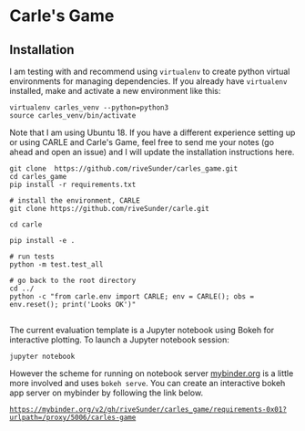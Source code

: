 # Carle's Game

## Installation

I am testing with and recommend using `virtualenv` to create python virtual environments for managing dependencies. If you already have `virtualenv` installed, make and activate a new environment like this:

```
virtualenv carles_venv --python=python3
source carles_venv/bin/activate 
```

Note that I am using Ubuntu 18. If you have a different experience setting up or using CARLE and Carle's Game, feel free to send me your notes (go ahead and open an issue) and I will update the installation instructions here. 

```
git clone  https://github.com/riveSunder/carles_game.git
cd carles_game
pip install -r requirements.txt

# install the environment, CARLE
git clone https://github.com/riveSunder/carle.git

cd carle

pip install -e .

# run tests
python -m test.test_all

# go back to the root directory
cd ../
python -c "from carle.env import CARLE; env = CARLE(); obs = env.reset(); print('Looks OK')"
```


##

The current evaluation template is a Jupyter notebook using Bokeh for interactive plotting. To launch a Jupyter notebook session:

```
jupyter notebook
```

However the scheme for running on notebook server [mybinder.org](https://mybinder.org) is a little more involved and uses `bokeh serve`. You can create an interactive bokeh app server on mybinder by following the link below.

[`https://mybinder.org/v2/gh/riveSunder/carles_game/requirements-0x01?urlpath=/proxy/5006/carles-game`](https://mybinder.org/v2/gh/riveSunder/carles_game/requirements-0x01?urlpath=/proxy/5006/bokeh-app)
